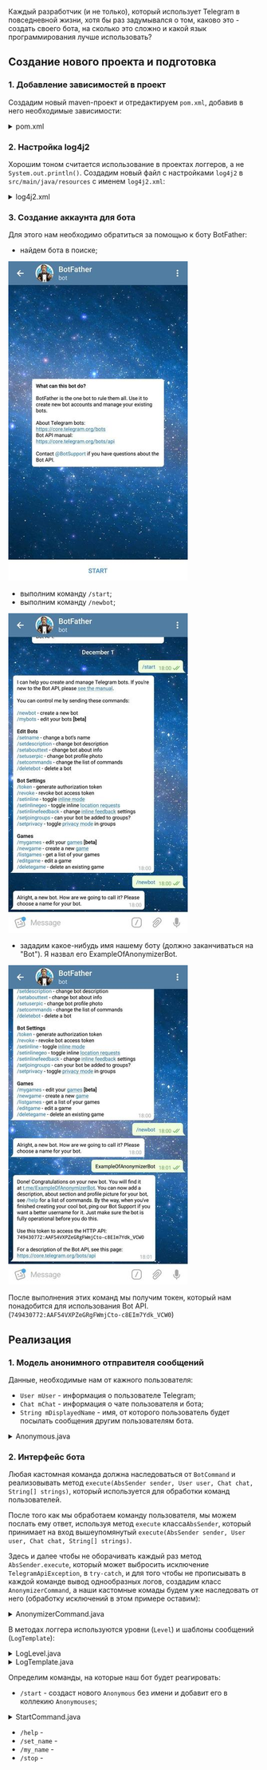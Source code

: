 Каждый разработчик (и не только), который использует Telegram в повседневной жизни, хотя бы раз задумывался о том,
каково это - создать своего бота, на сколько это сложно и какой язык программирования лучше использовать?

## Создание нового проекта и подготовка
### 1. Добавление зависимостей в проект
Создадим новый maven-проект и отредактируем `pom.xml`, добавив в него необходимые зависимости: 
<details>
    <summary>pom.xml</summary>        
    
```xml
<?xml version="1.0" encoding="UTF-8"?>
<project xmlns="http://maven.apache.org/POM/4.0.0"
         xmlns:xsi="http://www.w3.org/2001/XMLSchema-instance"
         xsi:schemaLocation="http://maven.apache.org/POM/4.0.0 http://maven.apache.org/xsd/maven-4.0.0.xsd">
    <modelVersion>4.0.0</modelVersion>

    <groupId>io.example</groupId>
    <artifactId>anonymizerbot</artifactId>
    <version>1.0-SNAPSHOT</version>

    <build>
        <plugins>
            <plugin>
                <groupId>org.apache.maven.plugins</groupId>
                <artifactId>maven-compiler-plugin</artifactId>
                <configuration>
                    <source>8</source>
                    <target>8</target>
                </configuration>
            </plugin>
        </plugins>
    </build>

    <dependencies>

        <!-- Telegram API -->
        <dependency>
            <groupId>org.telegram</groupId>
            <artifactId>telegrambots</artifactId>
            <version>LATEST</version>
        </dependency>
        <dependency>
            <groupId>org.telegram</groupId>
            <artifactId>telegrambotsextensions</artifactId>
            <version>LATEST</version>
        </dependency>

        <!-- Log4j 2 -->
        <dependency>
            <groupId>org.apache.logging.log4j</groupId>
            <artifactId>log4j-api</artifactId>
            <version>2.11.1</version>
        </dependency>
        <dependency>
            <groupId>org.apache.logging.log4j</groupId>
            <artifactId>log4j-core</artifactId>
            <version>2.11.1</version>
        </dependency>

    </dependencies>

</project>
``` 
* `Telegram API` - [библиотека для работы с Telegram API](https://github.com/rubenlagus/TelegramBots),
    содержит в себе классы и методы для взаимодействия с сервисами Telegram и некоторые расширения
    этих классов.
* `Log4j 2` - логгер. Основные возможности `log4j2`, которые я использую, это:
    * определение своих уровней логирования и их приоритетов;
    * определение своего цвета текста для каждого уровня логирования;
    * параллельный вывод логов в консоль и файл.
</details>
    
### 2. Настройка log4j2
Хорошим тоном считается использование в проектах логгеров, а не `System.out.println()`.
Создадим новый файл с настройками `log4j2` в `src/main/java/resources` с именем `log4j2.xml`:
<details>
    <summary>log4j2.xml</summary>

```xml
<?xml version="1.0" encoding="UTF-8" ?>
<Configuration status="WARN">

    <CustomLevels>
        <CustomLevel name="STRANGE" intLevel="360"/>
        <CustomLevel name="SUCCESS" intLevel="340"/>
    </CustomLevels>

    <Appenders>
        <Console name="Console" target="SYSTEM_OUT">
            <PatternLayout pattern="%highlight{%d{HH:mm:ss} [%t] %-5level %logger{36} - %msg%n}{STRANGE_USER=bright yellow bold, SUCCESS_USER=bright green bold}"/>
        </Console>
    </Appenders>

    <Loggers>
        <Logger name="io.example.anonymizerbot" level="info" additivity="false">
            <AppenderRef ref="Console"/>
        </Logger>
    </Loggers>

    <Root>
        <Appender ref="Console"/>
    </Root>

</Configuration> 
```
Информацию о настройке и использовании `log4j2` можно найти в [официальной документации](https://logging.apache.org/log4j/2.x/).
</details>
    
### 3. Создание аккаунта для бота
Для этого нам необходимо обратиться за помощью к боту BotFather:
* найдем бота в поиске;

![botfather/welcome](images/botfather/welcome.jpg)     </details>
* выполним команду `/start`;
* выполним команду `/newbot`;

![botfather/newbot](images/botfather/newbot.jpg)
* зададим какое-нибудь имя нашему боту (должно заканчиваться на "Bot"). Я назвал его ExampleOfAnonymizerBot.

![botfather/newbot_setname](images/botfather/newbot_setname.jpg)

После выполнения этих команд мы получим токен, который нам понадобится для использования Bot API.
(`749430772:AAF54VXPZeGRgFWmjCto-c8EIm7Ydk_VCW0`)
    
## Реализация
### 1. Модель анонимного отправителя сообщений

Данные, необходимые нам от кажного пользователя:
- `User mUser` - информация о пользователе Telegram;
- `Chat mChat` - информация о чате пользователя и бота;
- `String mDisplayedName` - имя, от которого пользователь будет посылать сообщения другим пользователям бота.

<details>
    <summary>Anonymous.java</summary> 
    
```java
package io.example.anonymizerbot.model;

import org.telegram.telegrambots.meta.api.objects.User;

import java.util.HashSet;
import java.util.Objects;
import java.util.Set;
import java.util.stream.Stream;

public final class Anonymouses {

    private final Set<Anonymous> mAnonymouses;

    public Anonymouses() {
        mAnonymouses = new HashSet<>();
    }

    public boolean setUserDisplayedName(User user, String name) {

        if (isDisplayedNameTaken(name)) {
            return false;
        } else {
            mAnonymouses.stream().filter(a -> a.getUser().equals(user)).forEach(a -> a.setDisplayedName(name));
            return true;
        }
    }

    public boolean removeAnonymous(User user) {
        return mAnonymouses.removeIf(a -> a.getUser().equals(user));
    }

    public boolean addAnonymous(Anonymous anonymous) {
        return mAnonymouses.add(anonymous);
    }

    public boolean hasAnonymous(User u) {
        return mAnonymouses.stream().anyMatch(a -> a.getUser().equals(u));
    }

    public String getDisplayedName(User u) {

        Anonymous anonymous = mAnonymouses.stream().filter(a -> a.getUser().equals(u)).findFirst().orElse(null);

        if (anonymous == null) {
            return null;
        }
        return anonymous.getDisplayedName();
    }

    public Stream<Anonymous> anonymouses() {
        return mAnonymouses.stream();
    }


    private boolean isDisplayedNameTaken(String name) {
        return mAnonymouses.stream().anyMatch(a -> Objects.equals(a.getDisplayedName(), name));
    }
}
```
</details> 

### 2. Интерфейс бота

Любая кастомная команда должна наследоваться от `BotCommand` и реализовывать метод
`execute(AbsSender sender, User user, Chat chat, String[] strings)`, который используется для обработки команд пользователей.

После того как мы обработаем команду пользователя, мы можем послать ему ответ, используя метод `execute` класса`AbsSender`,
который принимает на вход вышеупомянутый `execute(AbsSender sender, User user, Chat chat, String[] strings)`.

Здесь и далее чтобы не оборачивать каждый раз метод `AbsSender.execute`, который может выбросить исключение `TelegramApiException`,
в `try-catch`, и для того чтобы не прописывать в каждой команде вывод однообразных логов,
создадим класс `AnonymizerCommand`, а наши кастомные комады будем уже наследовать от него (обработку исключений в этом примере оставим):

<details>
    <summary>AnonymizerCommand.java</summary>
    
```java
package io.example.anonymizerbot.command;

import io.example.anonymizerbot.logger.LogLevel;
import io.example.anonymizerbot.logger.LogTemplate;
import org.apache.logging.log4j.Level;
import org.apache.logging.log4j.Logger;
import org.apache.logging.log4j.LogManager;
import org.telegram.telegrambots.extensions.bots.commandbot.commands.BotCommand;
import org.telegram.telegrambots.meta.api.methods.send.SendMessage;
import org.telegram.telegrambots.meta.api.objects.User;
import org.telegram.telegrambots.meta.bots.AbsSender;
import org.telegram.telegrambots.meta.exceptions.TelegramApiException;

abstract class AnonymizerCommand extends BotCommand {

    final Logger log = LogManager.getLogger(getClass());

    AnonymizerCommand(String commandIdentifier, String description) {
        super(commandIdentifier, description);
    }

    void execute(AbsSender sender, SendMessage message, User user) {
        try {
            sender.execute(message);
            log.log(Level.getLevel(LogLevel.SUCCESS), LogTemplate.COMMAND_SUCCESS, user.getId(), getCommandIdentifier());
        } catch (TelegramApiException e) {
            log.error(LogTemplate.COMMAND_EXCEPTION, user.getId(), getCommandIdentifier(), e);
        }
    }
} 
``` 
</details>

В методах логгера используются уровни (`Level`) и шаблоны сообщений (`LogTemplate`):
<details>
    <summary>LogLevel.java</summary>
    
```java
package io.example.anonymizerbot.logger;

public final class LogLevel {

    public static final String STRANGE = "STRANGE";
    public static final String SUCCESS = "SUCCESS";

    private LogLevel() {}
} 
```
</details>

<details>
    <summary>LogTemplate.java</summary>
    
```java
package io.example.anonymizerbot.logger;

public final class LogTemplate {

    public static final String MESSAGE_EXCEPTION = "User {} has caused an exception while sending message!";
    public static final String MESSAGE_PROCESSING = "User {} has received message from another user {}.";
    public static final String MESSAGE_RECEIVED = "User {} has received message from another user {}.";
    public static final String MESSAGE_LOST = "User {} did not get message from another user {}.";

    public static final String COMMAND_PROCESSING = "User {} is executing '{}' command...";
    public static final String COMMAND_SUCCESS = "User {} has successfully executed '{}' command.";
    public static final String COMMAND_EXCEPTION = "User {} command '{}' has caused an exception!";

    private LogTemplate() {}
} 
```
</details>

Определим команды, на которые наш бот будет реагировать:
- `/start` - создаст нового `Anonymous` без имени и добавит его в коллекию `Anonymouses`;
<details>
    <summary>StartCommand.java</summary>
    
```java
package io.example.anonymizerbot.command;

import io.example.anonymizerbot.logger.LogLevel;
import io.example.anonymizerbot.logger.LogTemplate;
import io.example.anonymizerbot.model.Anonymous;
import io.example.anonymizerbot.model.Anonymouses;
import org.apache.logging.log4j.Level;
import org.telegram.telegrambots.meta.api.methods.send.SendMessage;
import org.telegram.telegrambots.meta.api.objects.Chat;
import org.telegram.telegrambots.meta.api.objects.User;
import org.telegram.telegrambots.meta.bots.AbsSender;

public final class StartCommand extends AnonymizerCommand {

    private final Anonymouses mAnonymouses;

    public StartCommand(Anonymouses anonymouses) {
        super("start", "start using bot\n");
        mAnonymouses = anonymouses;
    }

    @Override
    public void execute(AbsSender absSender, User user, Chat chat, String[] strings) {

        log.info(LogTemplate.COMMAND_PROCESSING, user.getId(), getCommandIdentifier());

        StringBuilder sb = new StringBuilder();

        SendMessage message = new SendMessage();
        message.setChatId(chat.getId().toString());

        if (mAnonymouses.addAnonymous(new Anonymous(user, chat))) {
            log.info("User {} is trying to execute '{}' the first time. Added to users' list.", user.getId(), getCommandIdentifier());
            sb.append("Hi, ").append(user.getUserName()).append("! You've been added to bot users' list!\n")
                    .append("Please execute command:\n'/set_name <displayed_name>'\nwhere <displayed_name> is the name you want to use to hide your real name.");
        } else {
            log.log(Level.getLevel(LogLevel.STRANGE), "User {} has already executed '{}'. Is he trying to do it one more time?", user.getId(), getCommandIdentifier());
            sb.append("You've already started bot! You can send messages if you set your name (/set_name).");
        }

        message.setText(sb.toString());
        execute(absSender, message, user);
    }
} 
``` 
</details> 

- `/help` - 
- `/set_name` - 
- `/my_name` - 
- `/stop` - 


